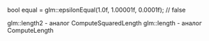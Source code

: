 ﻿bool equal = glm::epsilonEqual(1.0f, 1.00001f, 0.0001f); // false

glm::length2 - аналог ComputeSquaredLength
glm::length - аналог ComputeLength